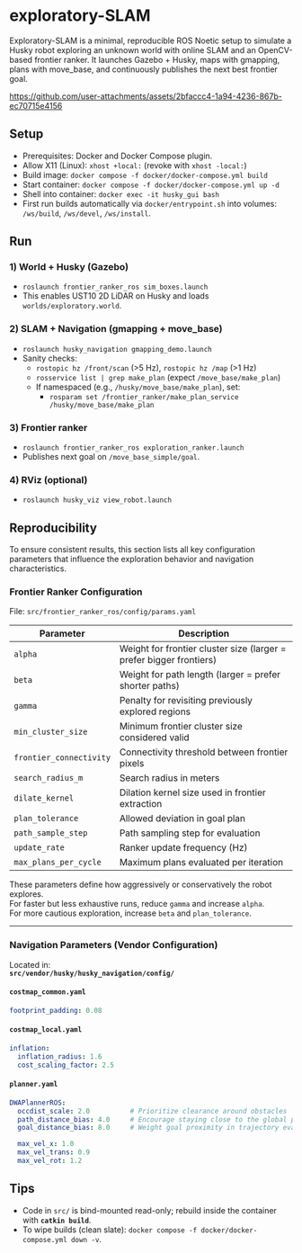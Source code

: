 # exploratory-SLAM

Exploratory-SLAM is a minimal, reproducible ROS Noetic setup to simulate a Husky robot exploring an unknown world with online SLAM and an OpenCV-based frontier ranker. It launches Gazebo + Husky, maps with gmapping, plans with move_base, and continuously publishes the next best frontier goal.



https://github.com/user-attachments/assets/2bfaccc4-1a94-4236-867b-ec70715e4156



## Setup
- Prerequisites: Docker and Docker Compose plugin.
- Allow X11 (Linux): `xhost +local:` (revoke with `xhost -local:`)
- Build image: `docker compose -f docker/docker-compose.yml build`
- Start container: `docker compose -f docker/docker-compose.yml up -d`
- Shell into container: `docker exec -it husky_gui bash`
- First run builds automatically via `docker/entrypoint.sh` into volumes: `/ws/build`, `/ws/devel`, `/ws/install`.

## Run
### 1) World + Husky (Gazebo)
   - `roslaunch frontier_ranker_ros sim_boxes.launch`
   - This enables UST10 2D LiDAR on Husky and loads `worlds/exploratory.world`.

### 2) SLAM + Navigation (gmapping + move_base)
   - `roslaunch husky_navigation gmapping_demo.launch`
   - Sanity checks:
     - `rostopic hz /front/scan` (>5 Hz), `rostopic hz /map` (>1 Hz)
     - `rosservice list | grep make_plan` (expect `/move_base/make_plan`)
     - If namespaced (e.g., `/husky/move_base/make_plan`), set:
       - `rosparam set /frontier_ranker/make_plan_service /husky/move_base/make_plan`

### 3) Frontier ranker
   - `roslaunch frontier_ranker_ros exploration_ranker.launch`
   - Publishes next goal on `/move_base_simple/goal`.

### 4) RViz (optional)
   - `roslaunch husky_viz view_robot.launch`

## Reproducibility

To ensure consistent results, this section lists all key configuration parameters that influence the exploration behavior and navigation characteristics.

### Frontier Ranker Configuration  
File: `src/frontier_ranker_ros/config/params.yaml`

| Parameter | Description |
|------------|-------------|
| `alpha` | Weight for frontier cluster size (larger = prefer bigger frontiers) |
| `beta` | Weight for path length (larger = prefer shorter paths) |
| `gamma` | Penalty for revisiting previously explored regions |
| `min_cluster_size` | Minimum frontier cluster size considered valid |
| `frontier_connectivity` | Connectivity threshold between frontier pixels |
| `search_radius_m` | Search radius in meters |
| `dilate_kernel` | Dilation kernel size used in frontier extraction |
| `plan_tolerance` | Allowed deviation in goal plan |
| `path_sample_step` | Path sampling step for evaluation |
| `update_rate` | Ranker update frequency (Hz) |
| `max_plans_per_cycle` | Maximum plans evaluated per iteration |

These parameters define how aggressively or conservatively the robot explores.  
For faster but less exhaustive runs, reduce `gamma` and increase `alpha`.  
For more cautious exploration, increase `beta` and `plan_tolerance`.

---

### Navigation Parameters (Vendor Configuration)

Located in:  
**`src/vendor/husky/husky_navigation/config/`**

#### `costmap_common.yaml`
```yaml
footprint_padding: 0.08
```
#### `costmap_local.yaml`
```yaml
inflation:
  inflation_radius: 1.6
  cost_scaling_factor: 2.5
```
#### `planner.yaml`
```yaml
DWAPlannerROS:
  occdist_scale: 2.0          # Prioritize clearance around obstacles
  path_distance_bias: 4.0     # Encourage staying close to the global path
  goal_distance_bias: 8.0     # Weight goal proximity in trajectory evaluation

  max_vel_x: 1.0
  max_vel_trans: 0.9
  max_vel_rot: 1.2
```

## Tips
- Code in `src/` is bind-mounted read-only; rebuild inside the container with **`catkin build`**.
- To wipe builds (clean slate): `docker compose -f docker/docker-compose.yml down -v`.
